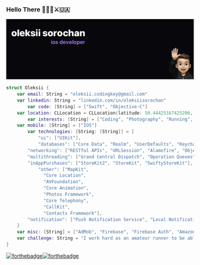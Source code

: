 ### Hello There 👨🏻‍💻⚔️🇺🇦

<img align='center' src="Untitled.png">

<!--
**oleksiiswift/oleksiiswift** is a ✨ _special_ ✨ repository because its `README.md` (this file) appears on your GitHub profile.

Here are some ideas to get you started:

- 🔭 I’m currently working on ...
- 🌱 I’m currently learning ...
- 👯 I’m looking to collaborate on ...
- 🤔 I’m looking for help with ...
- 💬 Ask me about ...
- 📫 How to reach me: ...
- 😄 Pronouns: ...
- ⚡ Fun fact: ...
-->

```swift
struct Oleksii {
	var email: String = "oleksii.codingkey@gmail.com"
	var linkedin: String = "linkedin.com/in/oleksiisorochan"
    	var code: [String] = ["Swift", "Objective-C"]
	var location: CLLocation = CLLocation(latitude: 50.44425167425206, longitude: 30.496931776896034)
    	var interests: [String] = ["Coding", "Photography", "Running", "Apple"]
	var mobile: [String] = ["IOS"]
    	var technologies: [String: [String]] = [
        	"ui": ["UIKit"],
        	"databases": ["Core Data", "Realm", "UserDefaults", "Keychain"],
		"networking": ["RESTful APIs", "URLSession", "Alamofire", "ObjectMapper"],
		"multithreading": ["Grand Central Dispatch", "Operation Queues", "Concurrency", "Async/Await"],
		"inAppPurchases": ["StoreKit2", "StoreKit", "SwiftyStoreKit"],
	        "other": ["MapKit",
			  "Core Location",
			  "AVFoundation",
			  "Core Animation",
			  "Photos Framework",
			  "Core Telephony",
			  "CallKit",
			  "Contacts Framework"],
		"notification": ["Push Notification Service", "Local Notifications", "User Notifications Framework"],		 
    ]
    var misc: [String] = ["AdMob", "Firebase", "Firebase Auth", "Amazon S3"]
    var challenge: String = "I work hard as an amateur runner to be able to run a marathon"
}
```

[![forthebadge](https://forthebadge.com/images/badges/made-with-swift.svg)](https://forthebadge.com)[![forthebadge](i-have-a-starlink-📡.svg)](https://forthebadge.com)


